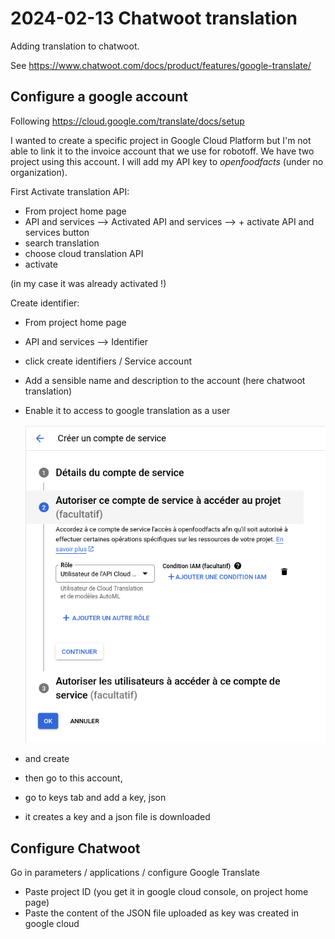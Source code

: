 # 2024-02-13 Chatwoot translation

Adding translation to chatwoot.

See https://www.chatwoot.com/docs/product/features/google-translate/


## Configure a google account

Following https://cloud.google.com/translate/docs/setup

I wanted to create a specific project in Google Cloud Platform but I'm not able to link it to the invoice account that we use for robotoff. We have two project using this account.
I will add my API key to *openfoodfacts* (under no organization).

First Activate translation API:

* From project home page
* API and services --> Activated API and services --> + activate API and services button
* search translation
* choose cloud translation API
* activate

(in my case it was already activated !)

Create identifier:
* From project home page
* API and services --> Identifier
* click create identifiers / Service account
* Add a sensible name and description to the account (here chatwoot translation)
* Enable it to access to google translation as a user

  ![](media/2024-02-13-google-chatwoot-account-role.png)

* and create
* then go to this account,
* go to keys tab and add a key, json
* it creates a key and a json file is downloaded

## Configure Chatwoot

Go in parameters / applications / configure Google Translate

* Paste project ID (you get it in google cloud console, on project home page)
* Paste the content of the JSON file uploaded as key was created in google cloud